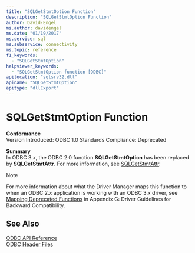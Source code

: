 ```yaml
---
title: "SQLGetStmtOption Function"
description: "SQLGetStmtOption Function"
author: David-Engel
ms.author: davidengel
ms.date: "01/19/2017"
ms.service: sql
ms.subservice: connectivity
ms.topic: reference
f1_keywords:
  - "SQLGetStmtOption"
helpviewer_keywords:
  - "SQLGetStmtOption function [ODBC]"
apilocation: "sqlsrv32.dll"
apiname: "SQLGetStmtOption"
apitype: "dllExport"
---
```

# SQLGetStmtOption Function
**Conformance**  
 Version Introduced: ODBC 1.0 Standards Compliance: Deprecated  
  
 **Summary**  
 In ODBC 3.*x*, the ODBC 2.0 function **SQLGetStmtOption** has been replaced by **SQLGetStmtAttr**. For more information, see [SQLGetStmtAttr](../../../odbc/reference/syntax/sqlgetstmtattr-function.md).  
  
> [!NOTE]  
>  For more information about what the Driver Manager maps this function to when an ODBC 2.*x* application is working with an ODBC 3.*x* driver, see [Mapping Deprecated Functions](../../../odbc/reference/appendixes/mapping-deprecated-functions.md) in Appendix G: Driver Guidelines for Backward Compatibility.  
  
## See Also  
 [ODBC API Reference](../../../odbc/reference/syntax/odbc-api-reference.md)   
 [ODBC Header Files](../../../odbc/reference/install/odbc-header-files.md)
